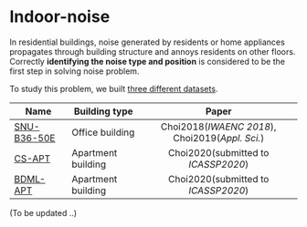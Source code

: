 # Indoor-noise

In residential buildings, noise generated by residents or home appliances propagates through building structure and annoys residents on other floors. Correctly **identifying the noise type and position** is considered to be the first step in solving noise problem.

To study this problem, we built [three different datasets](https://github.com/yodacatmeow/indoor-noise/tree/master/indoor-noise-set).

| Name                                                         | Building type      |                      Paper                      |
| ------------------------------------------------------------ | ------------------ | :---------------------------------------------: |
| [SNU-B36-50E](https://github.com/yodacatmeow/indoor-noise/tree/master/indoor-noise-set/SNU-B36-50E) | Office building    | Choi2018(*IWAENC 2018*), Choi2019(*Appl. Sci.*) |
| [CS-APT](https://github.com/yodacatmeow/indoor-noise/tree/master/indoor-noise-set/CS-APT) | Apartment building |       Choi2020(submitted to *ICASSP2020*)       |
| [BDML-APT]( https://github.com/yodacatmeow/indoor-noise/tree/master/indoor-noise-set/BDML-APT) | Apartment building |       Choi2020(submitted to *ICASSP2020*)       |



(To be updated ..)